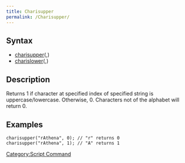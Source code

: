 ```yaml
---
title: Charisupper
permalink: /Charisupper/
---
```


Syntax
------

-   [charisupper](/charisupper "wikilink")(<string>,<index>)
-   [charislower](/charislower "wikilink")(<string>,<index>)

Description
-----------

Returns 1 if character at specified index of specified string is uppercase/lowercase. Otherwise, 0. Characters not of the alphabet will return 0.

Examples
--------

`charisupper("rAthena", 0); // "r" returns 0`
`charisupper("rAthena", 1); // "A" returns 1`

[Category:Script Command](/Category:Script_Command "wikilink")